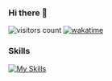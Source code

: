 ### Hi there 👋

![visitors count](https://visitors-by-url-pls-dont-use-this-in-your-repo.vercel.app/hongjianxun) [![wakatime](https://wakatime.com/badge/user/b300ac06-8d92-4828-9b0c-38f76f676828.svg)](https://wakatime.com/@hongjianxun)

### Skills

[![My Skills](https://skillicons.dev/icons?i=flutter,dart,androidstudio,ts,js,html,css,react)](https://skillicons.dev)

<!--
**hongjianxun/hongjianxun** is a ✨ _special_ ✨ repository because its `README.md` (this file) appears on your GitHub profile.

Here are some ideas to get you started:

- 🔭 I’m currently working on ...
- 🌱 I’m currently learning ...
- 👯 I’m looking to collaborate on ...
- 🤔 I’m looking for help with ...
- 💬 Ask me about ...
- 📫 How to reach me: ...
- 😄 Pronouns: ...
- ⚡ Fun fact: ...
-->
